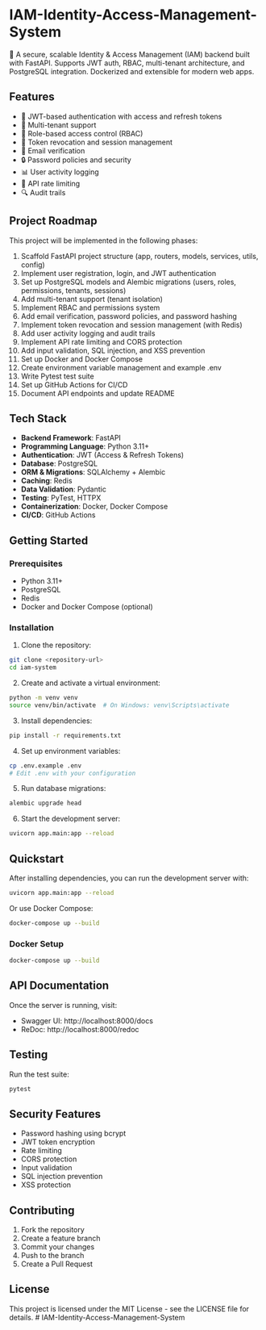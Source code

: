 # IAM-Identity-Access-Management-System
🔐 A secure, scalable Identity &amp; Access Management (IAM) backend built with FastAPI. Supports JWT auth, RBAC, multi-tenant architecture, and PostgreSQL integration. Dockerized and extensible for modern web apps.




## Features

- 🔐 JWT-based authentication with access and refresh tokens
- 👥 Multi-tenant support
- 🔑 Role-based access control (RBAC)
- 🔄 Token revocation and session management
- 📧 Email verification
- 🔒 Password policies and security
- 📊 User activity logging
- 🚀 API rate limiting
- 🔍 Audit trails

## Project Roadmap

This project will be implemented in the following phases:

1. Scaffold FastAPI project structure (app, routers, models, services, utils, config)
2. Implement user registration, login, and JWT authentication
3. Set up PostgreSQL models and Alembic migrations (users, roles, permissions, tenants, sessions)
4. Add multi-tenant support (tenant isolation)
5. Implement RBAC and permissions system
6. Add email verification, password policies, and password hashing
7. Implement token revocation and session management (with Redis)
8. Add user activity logging and audit trails
9. Implement API rate limiting and CORS protection
10. Add input validation, SQL injection, and XSS prevention
11. Set up Docker and Docker Compose
12. Create environment variable management and example .env
13. Write Pytest test suite
14. Set up GitHub Actions for CI/CD
15. Document API endpoints and update README

## Tech Stack

- **Backend Framework**: FastAPI
- **Programming Language**: Python 3.11+
- **Authentication**: JWT (Access & Refresh Tokens)
- **Database**: PostgreSQL
- **ORM & Migrations**: SQLAlchemy + Alembic
- **Caching**: Redis
- **Data Validation**: Pydantic
- **Testing**: PyTest, HTTPX
- **Containerization**: Docker, Docker Compose
- **CI/CD**: GitHub Actions

## Getting Started

### Prerequisites

- Python 3.11+
- PostgreSQL
- Redis
- Docker and Docker Compose (optional)

### Installation

1. Clone the repository:
```bash
git clone <repository-url>
cd iam-system
```

2. Create and activate a virtual environment:
```bash
python -m venv venv
source venv/bin/activate  # On Windows: venv\Scripts\activate
```

3. Install dependencies:
```bash
pip install -r requirements.txt
```

4. Set up environment variables:
```bash
cp .env.example .env
# Edit .env with your configuration
```

5. Run database migrations:
```bash
alembic upgrade head
```

6. Start the development server:
```bash
uvicorn app.main:app --reload
```

## Quickstart

After installing dependencies, you can run the development server with:

```bash
uvicorn app.main:app --reload
```

Or use Docker Compose:

```bash
docker-compose up --build
```

### Docker Setup

```bash
docker-compose up --build
```

## API Documentation

Once the server is running, visit:
- Swagger UI: http://localhost:8000/docs
- ReDoc: http://localhost:8000/redoc

## Testing

Run the test suite:
```bash
pytest
```

## Security Features

- Password hashing using bcrypt
- JWT token encryption
- Rate limiting
- CORS protection
- Input validation
- SQL injection prevention
- XSS protection

## Contributing

1. Fork the repository
2. Create a feature branch
3. Commit your changes
4. Push to the branch
5. Create a Pull Request

## License

This project is licensed under the MIT License - see the LICENSE file for details. # IAM-Identity-Access-Management-System